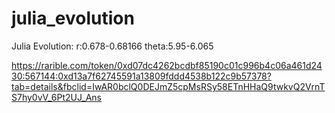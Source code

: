 # julia_evolution
Julia Evolution: r:0.678-0.68166 theta:5.95-6.065

https://rarible.com/token/0xd07dc4262bcdbf85190c01c996b4c06a461d2430:567144:0xd13a7f62745591a13809fddd4538b122c9b57378?tab=details&fbclid=IwAR0bclQ0DEJmZ5cpMsRSy58ETnHHaQ9twkvQ2VrnTS7hy0vV_6Pt2UJ_Ans
